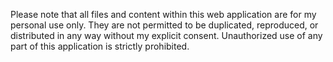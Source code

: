 Please note that all files and content within this web application are for my personal use only. They are not permitted to be duplicated, reproduced, or distributed in any way without my explicit consent. Unauthorized use of any part of this application is strictly prohibited.
